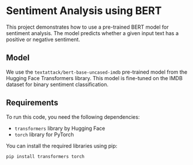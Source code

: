 # Sentiment Analysis using BERT

This project demonstrates how to use a pre-trained BERT model for sentiment analysis. The model predicts whether a given input text has a positive or negative sentiment.

## Model
We use the `textattack/bert-base-uncased-imdb` pre-trained model from the Hugging Face Transformers library. This model is fine-tuned on the IMDB dataset for binary sentiment classification.

## Requirements
To run this code, you need the following dependencies:

- `transformers` library by Hugging Face
- `torch` library for PyTorch

You can install the required libraries using pip:
```bash
pip install transformers torch
```
